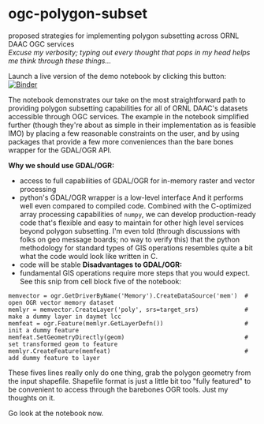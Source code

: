 # ogc-polygon-subset
proposed strategies for implementing polygon subsetting across ORNL DAAC OGC services             
*Excuse my verbosity; typing out every thought that pops in my head helps me think through these things...*

Launch a live version of the demo notebook by clicking this button:
[![Binder](https://mybinder.org/badge_logo.svg)](https://mybinder.org/v2/gh/jjmcnelis/ogc-polygon-subset/master)

The notebook demonstrates our take on the most straightforward path to providing polygon subsetting capabilities for all of ORNL DAAC's datasets accessible through OGC services. The example in the notebook simplified further (though they're about as simple in their implementation as is feasible IMO) by placing a few reasonable constraints on the user, and by using packages that provide a few more conveniences than the bare bones wrapper for the GDAL/OGR API. 

**Why we should use GDAL/OGR:**
* access to full capabilities of GDAL/OGR for in-memory raster and vector processing
* python's GDAL/OGR wrapper is a low-level interface
And it performs well even compared to compiled code. Combined with the C-optimized array processing capabilities of `numpy`, we can develop production-ready code that's flexible and easy to maintain for other high level services beyond polygon subsetting. I'm even told (through discussions with folks on geo message boards; no way to verify this) that the python methodology for standard types of GIS operations resembles quite a bit what the code would look like written in C.
* code will be stable
**Disadvantages to GDAL/OGR:**
* fundamental GIS operations require more steps that you would expect. See this snip from cell block five of the notebook:
```{python}
memvector = ogr.GetDriverByName('Memory').CreateDataSource('mem')  # open OGR vector memory dataset
memlyr = memvector.CreateLayer('poly', srs=target_srs)             # make a dummy layer in daymet lcc
memfeat = ogr.Feature(memlyr.GetLayerDefn())                       # init a dummy feature
memfeat.SetGeometryDirectly(geom)                                  # set transformed geom to feature
memlyr.CreateFeature(memfeat)                                      # add dummy feature to layer
```
These fives lines really only do one thing, grab the polygon geometry from the input shapefile. Shapefile format is just a little bit too "fully featured" to be convenient to access through the barebones OGR tools. Just my thoughts on it.

Go look at the notebook now.
